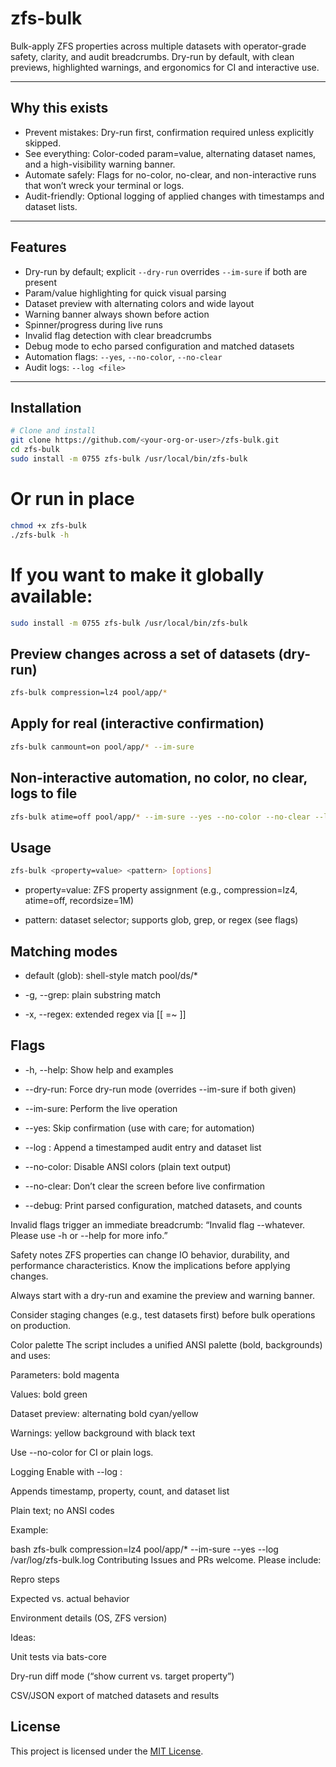 # zfs-bulk

Bulk-apply ZFS properties across multiple datasets with operator-grade safety, clarity, and audit breadcrumbs. Dry-run by default, with clean previews, highlighted warnings, and ergonomics for CI and interactive use.

---

## Why this exists

- Prevent mistakes: Dry-run first, confirmation required unless explicitly skipped.
- See everything: Color-coded param=value, alternating dataset names, and a high-visibility warning banner.
- Automate safely: Flags for no-color, no-clear, and non-interactive runs that won’t wreck your terminal or logs.
- Audit-friendly: Optional logging of applied changes with timestamps and dataset lists.

---

## Features

- Dry-run by default; explicit `--dry-run` overrides `--im-sure` if both are present
- Param/value highlighting for quick visual parsing
- Dataset preview with alternating colors and wide layout
- Warning banner always shown before action
- Spinner/progress during live runs
- Invalid flag detection with clear breadcrumbs
- Debug mode to echo parsed configuration and matched datasets
- Automation flags: `--yes`, `--no-color`, `--no-clear`
- Audit logs: `--log <file>`

---

## Installation

```bash
# Clone and install
git clone https://github.com/<your-org-or-user>/zfs-bulk.git
cd zfs-bulk
sudo install -m 0755 zfs-bulk /usr/local/bin/zfs-bulk
```

# Or run in place

```bash
chmod +x zfs-bulk
./zfs-bulk -h
```

# If you want to make it globally available:

```bash
sudo install -m 0755 zfs-bulk /usr/local/bin/zfs-bulk
```

## Preview changes across a set of datasets (dry-run)
```bash 
zfs-bulk compression=lz4 pool/app/*
```

## Apply for real (interactive confirmation)
```bash 
zfs-bulk canmount=on pool/app/* --im-sure
```

## Non-interactive automation, no color, no clear, logs to file
```bash
zfs-bulk atime=off pool/app/* --im-sure --yes --no-color --no-clear --log /var/log/zfs-bulk.log
```

## Usage
```bash
zfs-bulk <property=value> <pattern> [options]
```
- property=value: ZFS property assignment (e.g., compression=lz4, atime=off, recordsize=1M)

- pattern: dataset selector; supports glob, grep, or regex (see flags)

## Matching modes

- default (glob): shell-style match pool/ds/*

- -g, --grep: plain substring match

- -x, --regex: extended regex via [[ =~ ]]

## Flags

- -h, --help: Show help and examples

- --dry-run: Force dry-run mode (overrides --im-sure if both given)

- --im-sure: Perform the live operation

- --yes: Skip confirmation (use with care; for automation)

- --log <file>: Append a timestamped audit entry and dataset list

- --no-color: Disable ANSI colors (plain text output)

- --no-clear: Don’t clear the screen before live confirmation

- --debug: Print parsed configuration, matched datasets, and counts

Invalid flags trigger an immediate breadcrumb: “Invalid flag --whatever. Please use -h or --help for more info.”

Safety notes
ZFS properties can change IO behavior, durability, and performance characteristics. Know the implications before applying changes.

Always start with a dry-run and examine the preview and warning banner.

Consider staging changes (e.g., test datasets first) before bulk operations on production.

Color palette
The script includes a unified ANSI palette (bold, backgrounds) and uses:

Parameters: bold magenta

Values: bold green

Dataset preview: alternating bold cyan/yellow

Warnings: yellow background with black text

Use --no-color for CI or plain logs.

Logging
Enable with --log <file>:

Appends timestamp, property, count, and dataset list

Plain text; no ANSI codes

Example:

bash
zfs-bulk compression=lz4 pool/app/* --im-sure --yes --log /var/log/zfs-bulk.log
Contributing
Issues and PRs welcome. Please include:

Repro steps

Expected vs. actual behavior

Environment details (OS, ZFS version)

Ideas:

Unit tests via bats-core

Dry-run diff mode (“show current vs. target property”)

CSV/JSON export of matched datasets and results

## License

This project is licensed under the [MIT License](./LICENSE).
